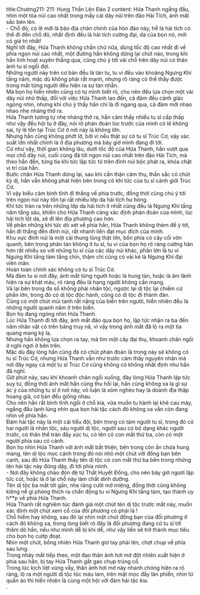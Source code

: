 title:Chương211: 211: Hung Thần Lên Đảo 2
content:
Hứa Thanh ngẩng đầu, nhìn một tòa núi cao nhất trong mấy cái dãy núi trên đảo Hải Tích, ánh mắt sắc bén lên.<br>- Chỗ đó, có lẽ mới là bảo địa chân chính của hòn đảo này, hễ là hải tích có thể đi đến chỗ đó, nhất định đều là hải tích cường đại, da của bọn nó, mới có giá trị nhất!<br>Nghĩ tới đây, Hứa Thanh không chần chừ nữa, dùng tốc độ cao nhất đi về phía ngọn núi cao nhất, một đường hắn không dừng lại chút nào, trong khi hắn linh hoạt xuyên thẳng qua, cũng chú ý tới vài chỗ trên dãy núi có thân ảnh tu sĩ ngồi đợi.<br>Những người này trên cơ bản đều là tán tu, tu vi đều vào khoảng Ngưng Khí tầng năm, mặc dù không phải rất mạnh, nhưng rõ ràng có thể thấy được trong mắt từng người đều hiện ra sự tàn nhẫn.<br>Mà bọn họ hiển nhiên cũng có tự mình biết rõ, cho nên đều lựa chọn một vài dãy núi nhỏ thấp, đối với việc Hứa Thanh lao đến, cả đám đều cảnh giác ngóng nhìn, nhưng khi chú ý thấy hắn chỉ là đi ngang qua, cả đám mới nhao nhao nhẹ nhàng thở ra.<br>Hứa Thanh tương tự nhẹ nhàng thở ra, hắn cảm thấy nhiều tu sĩ cấp thấp như vậy đều hội tụ ở đây, nói rõ phán đoán lúc trước của mình có lẽ không sai, tỷ lệ tồn tại Trúc Cơ ở nơi này là không lớn.<br>Nhưng hắn cũng không phớt lờ, bởi vì nếu thật sự có tu sĩ Trúc Cơ, vậy xác suất lớn nhất chính là ở địa phương mà bây giờ mình đang đi tới.<br>Cứ như vậy, thời gian không lâu, dưới tốc độ của Hứa Thanh, hắn vượt qua mọi chỗ dãy núi, cuối cùng đã tới ngọn núi cao nhất trên đảo Hải Tích, mà theo hắn đến, từng tia khí tức lập tức từ trên đỉnh núi bộc phát ra, khóa chặt vị trí của hắn.<br>Bước chân Hứa Thanh dừng lại, sau khi cẩn thận cảm thụ, thần sắc có chút kỳ dị, hắn vẫn không phát hiện bên trong có khí tức của tu sĩ cảnh giới Trúc Cơ.<br>Vì vậy biểu cảm bình tĩnh đi thẳng về phía trước, đồng thời cũng chú ý tới trên ngọn núi này tồn tại rất nhiều lớp da hải tích hư hỏng.<br>Khí tức tràn ra trên những lớp da hải tích ít nhất cũng đều là Ngưng Khí tầng năm tầng sáu, khiến cho Hứa Thanh càng xác định phán đoán của mình, lúc hải tích lột da, sẽ đi lên địa phương cao hơn.<br>Về phần những khí tức dò xét về phía hắn, Hứa Thanh không thèm để ý tới, hắn đi thẳng đến đỉnh núi, rất nhanh liền đạt mục đích của mình.<br>Khu vực đỉnh núi là một cái thung lũng thật lớn, bốn phía có cây cối vờn quanh, bên trong phân tán không ít tu sĩ, tu vi của bọn họ rõ ràng cường hãn hơn rất nhiều so với những tu sĩ của các dãy núi khác, phần lớn là tu vi Ngưng Khí tầng tám tầng chín, thậm chí cũng có vài kẻ là Ngưng Khí đại viên mãn.<br>Hoàn toàn chính xác không có tu sĩ Trúc Cơ.<br>Mà đám tu si nơi đây, ánh mắt từng người hoặc là hung tàn, hoặc là âm lãnh hiện ra sự khát máu, rõ ràng đều là hạng người không cần mạng.<br>Vả lại bên trong đa số không phải nhân tộc, ngược lại dị tộc lại chiếm cứ phần lớn, trong đó có dị tộc độc hành, cũng có dị tộc đi thành đàn.<br>Cũng có một chút mùi tanh rất nặng của biển trên người, hiển nhiên đều là những người quanh năm ở trên biển.<br>Bọn họ đang ngóng nhìn Hứa Thanh.<br>Lúc Hứa Thanh đi tới đây, ánh mắt đảo qua bọn họ, lập tức nhận ra ba đến năm nhân vật có trên bảng truy nã, vì vậy trong ánh mắt đã lộ ra một tia quang mang kỳ lạ.<br>Nhưng hắn không lựa chọn ra tay, mà tìm một cây đại thụ, khoanh chân ngồi ở nghỉ ngơi ở bên trên.<br>Mặc dù đáy lòng hắn cũng đã có chút phán đoán là trong này sẽ không có tu sĩ Trúc Cơ, nhưng Hứa Thanh vẫn như trước cảm thấy nguyên nhân mà nơi đây ngay cả một tu sĩ Trúc Cơ cũng không có không nhất định như hắn đã nghĩ.<br>Giờ phút này, sau khi khoanh chân ngồi xuống, đáy lòng Hứa Thanh lập tức suy tư, đồng thời ánh mắt hắn cũng thu hồi lại, hắn cũng không xa lạ gì sự ác ý của những tu sĩ ở nơi này, vô luận là xóm nghèo hay là doanh địa thập hoang giả, cơ bản đều giống nhau.<br>Cho nên hắn rất bình tĩnh ngồi ở chỗ kia, vừa muốn tu hành lại khẽ cau mày, ngẩng đầu lạnh lùng nhìn qua bọn hải tặc cách đó không xa vẫn còn đang nhìn về phía hắn.<br>Đám hải tặc này là một cái tiểu đội, bên trong có tám người tu sĩ, trong đó có hai người là nhân tộc, sáu người dị tộc, người sau có bộ dạng khác người trước, có thân thể tràn đầy xúc tu, có tên có con mắt thứ ba, còn có một người phía sau có cánh.<br>Bọn họ nhìn Hứa Thanh với ánh mắt bất thiện, bên trong còn ẩn chứa hung mang, tên dị tộc mọc cánh trong đó nói nhỏ một chút với đồng bạn bên cạnh, sau đó Hứa Thanh thấy tên dị tộc có con mắt thứ ba bên trong những tên hải tặc này đứng dậy, đi tới phía mình.<br>- Nơi đây không chào đón đệ tử Thất Huyết Đồng, cho nên bây giờ ngươi lập tức cút, hoặc là ở lại chỗ này làm chất dinh dưỡng.<br>Tên dị tộc ba mắt tới gần, nhe răng cười mở miệng, đồng thời cũng không kiêng nể gì phóng thích ra chấn động tu vi Ngưng Khí tầng tám, tạo thành uy h**p về phía Hứa Thanh.<br>Hứa Thanh rất nghiêm túc đánh giá một chút tên dị tộc trước mắt này, muốn xác định một chút xem cổ của đối phương có phải là !<br>Chỗ hiểm hay không, sau đó lại nhìn một chút đồng bạn của đối phương ở cách đó không xa, trong lòng biết rõ đây là đối phương đang cử tu sĩ tới thăm dò hắn, nếu như mình dễ bị khi dễ, như vậy liền sẽ trở thành mục tiêu cho bọn họ cướp đoạt.<br>Nhìn một chút, bỗng nhiên Hứa Thanh giơ tay phải lên, chợt chụp về phía sau lưng.<br>Trong nháy mắt tiếp theo, một đạo thân ảnh hơi mờ đột nhiên xuất hiện ở phía sau hắn, bị tay Hứa Thanh gắt gao chụp trúng cổ.<br>Trong lúc kịch liệt vùng vẫy, thân ảnh hơi mờ này nhanh chóng hiện ra rõ ràng, lộ ra một người dị tộc tóc màu lam, trên mặt mọc đầy lân phiến, nhìn từ quần áo thì hiển nhiên là cùng một hội với đám hải tặc kia.<br>.<br>